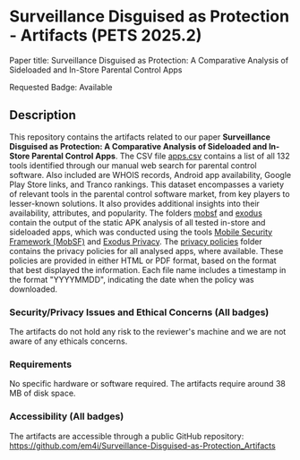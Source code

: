 # Surveillance Disguised as Protection - Artifacts (PETS 2025.2)

Paper title: Surveillance Disguised as Protection: A Comparative Analysis of Sideloaded and In-Store Parental Control Apps

Requested Badge: Available

## Description
This repository contains the artifacts related to our paper **Surveillance Disguised as Protection: A Comparative Analysis of Sideloaded and In-Store Parental Control Apps**. The CSV file [apps.csv](apps.csv) contains a list of all 132 tools identified through our manual web search for parental control software. Also included are WHOIS records, Android app availability, Google Play Store links, and Tranco rankings. This dataset encompasses a variety of relevant tools in the parental control software market, from key players to lesser-known solutions. It also provides additional insights into their availability, attributes, and popularity.
The folders [mobsf](mobsf) and [exodus](exodus) contain the output of the static APK analysis of all tested in-store and sideloaded apps, which was conducted using the tools [Mobile Security Framework (MobSF)](https://github.com/MobSF/Mobile-Security-Framework-MobSF) and [Exodus Privacy](https://exodus-privacy.eu.org/en/).
The [privacy policies](privacy%20policies) folder contains the privacy policies for all analysed apps, where available. These policies are provided in either HTML or PDF format, based on the format that best displayed the information. Each file name includes a timestamp in the format "YYYYMMDD", indicating the date when the policy was downloaded.

### Security/Privacy Issues and Ethical Concerns (All badges)
The artifacts do not hold any risk to the reviewer's machine and we are not aware of any ethicals concerns.

### Requirements
No specific hardware or software required.
The artifacts require around 38 MB of disk space.

### Accessibility (All badges)
The artifacts are accessible through a public GitHub repository: https://github.com/em4i/Surveillance-Disguised-as-Protection_Artifacts
